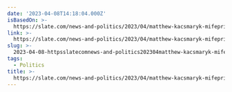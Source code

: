 ```yaml
---
date: '2023-04-08T14:18:04.000Z'
isBasedOn: >-
  https://slate.com/news-and-politics/2023/04/matthew-kacsmaryk-mifepristone-medication-abortion-supreme-court.html
link: >-
  https://slate.com/news-and-politics/2023/04/matthew-kacsmaryk-mifepristone-medication-abortion-supreme-court.html
slug: >-
  2023-04-08-httpsslatecomnews-and-politics202304matthew-kacsmaryk-mifepristone-medication-abortion-supreme-courthtml
tags:
  - Politics
title: >-
  https://slate.com/news-and-politics/2023/04/matthew-kacsmaryk-mifepristone-medication-abortion-supreme-court.html
---
```


